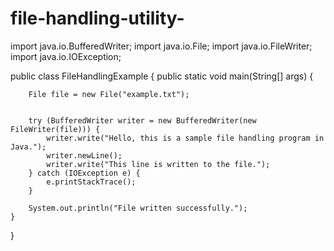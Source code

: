 # file-handling-utility-

import java.io.BufferedWriter;
import java.io.File;
import java.io.FileWriter;
import java.io.IOException;

public class FileHandlingExample {
    public static void main(String[] args) {
        
        File file = new File("example.txt");

        
        try (BufferedWriter writer = new BufferedWriter(new FileWriter(file))) {
            writer.write("Hello, this is a sample file handling program in Java.");
            writer.newLine(); 
            writer.write("This line is written to the file.");
        } catch (IOException e) {
            e.printStackTrace();
        }

        System.out.println("File written successfully.");
    }
}
